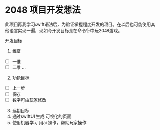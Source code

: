 # 2048 项目开发想法

此项目再我学习swift语法后，为验证掌握程度开发的项目。在以后也可能使用其他语言实现一遍。现如今开发目标是在命令行中玩2048游戏。

开发目标

1. 维度
- [ ] 一维
- [ ] 二维
...
2. 功能目标
- [ ] 上一步
- [ ] 保存
- [ ] 数字可由玩家修改

3. 远期目标
1. 通过swiftUI 生成 可视化的页面
2. 使用机器学习 用ai 操作，帮助玩家操作
 
